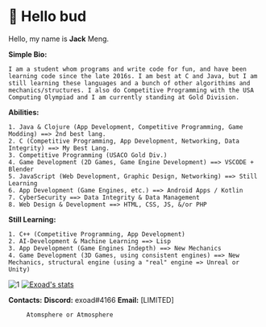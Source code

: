 # 🍵 Hello bud

Hello, my name is **Jack** Meng.

**Simple Bio:**
```
I am a student whom programs and write code for fun, and have been learning code since the late 2016s. I am best at C and Java, but I am still learning these languages and a bunch of other algorithims and mechanics/structures. I also do Competitive Programming with the USA Computing Olympiad and I am currently standing at Gold Division.  
```
**Abilities:**
```
1. Java & Clojure (App Development, Competitive Programming, Game Modding) ==> 2nd best lang.
2. C (Competitive Programming, App Development, Networking, Data Integrity) ==> My Best Lang.
3. Competitive Programming (USACO Gold Div.)
4. Game Development (2D Games, Game Engine Development) ==> VSCODE + Blender
5. JavaScript (Web Development, Graphic Design, Networking) ==> Still Learning
6. App Development (Game Engines, etc.) ==> Android Apps / Kotlin
7. CyberSecurity ==> Data Integrity & Data Management
8. Web Design & Development ==> HTML, CSS, JS, &/or PHP
```
**Still Learning:**
```
1. C++ (Competitive Programming, App Development)
2. AI-Development & Machine Learning ==> Lisp
3. App Development (Game Engines Indepth) ==> New Mechanics
4. Game Development (3D Games, using consistent engines) ==> New Mechanics, structural engine (using a "real" engine => Unreal or Unity)
```


![1](https://github-readme-stats.vercel.app/api/top-langs/?username=exoad&theme=calm)
[![Exoad's stats](https://github-readme-stats.vercel.app/api?username=exoad&theme=calm)](https://github.com/anuraghazra/github-readme-stats)

**Contacts:**
__Discord:__ exoad#4166
__Email:__ [LIMITED]


         Atomsphere or Atmosphere
